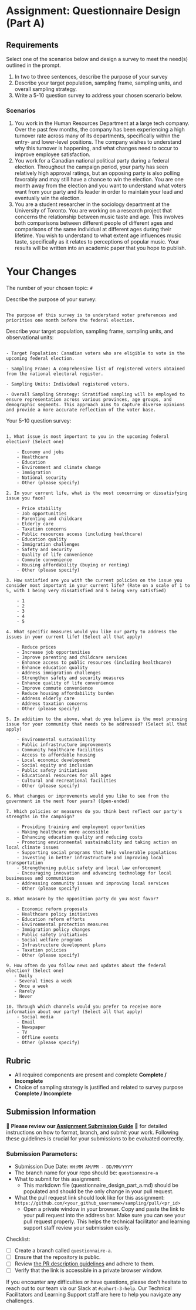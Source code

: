 # Assignment: Questionnaire Design (Part A)

## Requirements
Select one of the scenarios below and design a survey to meet the need(s) outlined in the prompt.

1.	In two to three sentences, describe the purpose of your survey
2.	Describe your target population, sampling frame, sampling units, and overall sampling strategy.
3.	Write a 5-10 question survey to address your chosen scenario below.


### Scenarios
1.	You work in the Human Resources Department at a large tech company. Over the past few months, the company has been experiencing a high turnover rate across many of its departments, specifically within the entry- and lower-level positions. The company wishes to understand why this turnover is happening, and what changes need to occur to improve employee satisfaction.
2.	You work for a Canadian national political party during a federal election. Throughout the campaign period, your party has seen relatively high approval ratings, but an opposing party is also polling favorably and may still have a chance to win the election. You are one month away from the election and you want to understand what voters want from your party and its leader in order to maintain your lead and eventually win the election.
3.	You are a student researcher in the sociology department at the University of Toronto. You are working on a research project that concerns the relationship between music taste and age. This involves both comparisons between different people of different ages and comparisons of the same individual at different ages during their lifetime. You wish to understand to what extent age influences music taste, specifically as it relates to perceptions of popular music. Your results will be written into an academic paper that you hope to publish.


# Your Changes

The number of your chosen topic: `#`

Describe the purpose of your survey:
```

The purpose of this survey is to understand voter preferences and priorities one month before the federal election.

```

Describe your target population, sampling frame, sampling units, and observational units:
```

- Target Population: Canadian voters who are eligible to vote in the upcoming federal election.

- Sampling Frame: A comprehensive list of registered voters obtained from the national electoral register.

- Sampling Units: Individual registered voters.

- Overall Sampling Strategy: Stratified sampling will be employed to ensure representation across various provinces, age groups, and demographic segments. This approach aims to capture diverse opinions and provide a more accurate reflection of the voter base.

```

Your 5-10 question survey:
```

1. What issue is most important to you in the upcoming federal election? (Select one)

    - Economy and jobs
    - Healthcare
    - Education
    - Environment and climate change
    - Immigration
    - National security
    - Other (please specify)

2. In your current life, what is the most concerning or dissatisfying issue you face? 

    - Price stability
    - Job opportunities
    - Parenting and childcare
    - Elderly care
    - Taxation concerns
    - Public resources access (including healthcare)
    - Education quality
    - Immigration challenges
    - Safety and security
    - Quality of life convenience
    - Commute convenience
    - Housing affordability (buying or renting)
    - Other (please specify)

3. How satisfied are you with the current policies on the issue you consider most important in your current life? (Rate on a scale of 1 to 5, with 1 being very dissatisfied and 5 being very satisfied)

    - 1
    - 2
    - 3
    - 4
    - 5

4. What specific measures would you like our party to address the issues in your current life? (Select all that apply)

    - Reduce prices
    - Increase job opportunities
    - Improve parenting and childcare services
    - Enhance access to public resources (including healthcare)
    - Enhance education quality
    - Address immigration challenges
    - Strengthen safety and security measures
    - Enhance quality of life convenience
    - Improve commute convenience
    - Reduce housing affordability burden
    - Address elderly care
    - Address taxation concerns
    - Other (please specify)

5. In addition to the above, what do you believe is the most pressing issue for your community that needs to be addressed? (Select all that apply)

    - Environmental sustainability
    - Public infrastructure improvements
    - Community healthcare facilities
    - Access to affordable housing
    - Local economic development
    - Social equity and inclusion
    - Public safety initiatives
    - Educational resources for all ages
    - Cultural and recreational facilities
    - Other (please specify)

6. What changes or improvements would you like to see from the government in the next four years? (Open-ended)

7. Which policies or measures do you think best reflect our party's strengths in the campaign? 

    - Providing training and employment opportunities
    - Making healthcare more accessible 
    - Enhancing education quality and reducing costs
    - Promoting environmental sustainability and taking action on local climate issues
    - Supporting social programs that help vulnerable populations
    - Investing in better infrastructure and improving local transportation
    - Strengthening public safety and local law enforcement
    - Encouraging innovation and advancing technology for local businesses and communities
    - Addressing community issues and improving local services
    - Other (please specify)

8. What measure by the opposition party do you most favor?

    - Economic reform proposals
    - Healthcare policy initiatives
    - Education reform efforts
    - Environmental protection measures
    - Immigration policy changes
    - Public safety initiatives
    - Social welfare programs
    - Infrastructure development plans
    - Taxation policies
    - Other (please specify)

9. How often do you follow news and updates about the federal election? (Select one)
   - Daily
   - Several times a week
   - Once a week
   - Rarely
   - Never

10. Through which channels would you prefer to receive more information about our party? (Select all that apply)
    - Social media
    - Email
    - Newspaper
    - TV
    - Offline events
    - Other (please specify)

```

## Rubric

-	All required components are present and complete **Complete / Incomplete**
-	Choice of sampling strategy is justified and related to survey purpose **Complete / Incomplete**

## Submission Information

🚨 **Please review our [Assignment Submission Guide](https://github.com/UofT-DSI/onboarding/blob/main/onboarding_documents/submissions.md)** 🚨 for detailed instructions on how to format, branch, and submit your work. Following these guidelines is crucial for your submissions to be evaluated correctly.

### Submission Parameters:
* Submission Due Date: `HH:MM AM/PM - DD/MM/YYYY`
* The branch name for your repo should be: `questionnaire-a`
* What to submit for this assignment:
    * This markdown file (questionnaire_design_part_a.md) should be populated and should be the only change in your pull request.
* What the pull request link should look like for this assignment: `https://github.com/<your_github_username>/sampling/pull/<pr_id>`
    * Open a private window in your browser. Copy and paste the link to your pull request into the address bar. Make sure you can see your pull request properly. This helps the technical facilitator and learning support staff review your submission easily.

Checklist:
- [ ] Create a branch called `questionnaire-a`.
- [ ] Ensure that the repository is public.
- [ ] Review [the PR description guidelines](https://github.com/UofT-DSI/onboarding/blob/main/onboarding_documents/submissions.md#guidelines-for-pull-request-descriptions) and adhere to them.
- [ ] Verify that the link is accessible in a private browser window.

If you encounter any difficulties or have questions, please don't hesitate to reach out to our team via our Slack at `#cohort-3-help`. Our Technical Facilitators and Learning Support staff are here to help you navigate any challenges.
